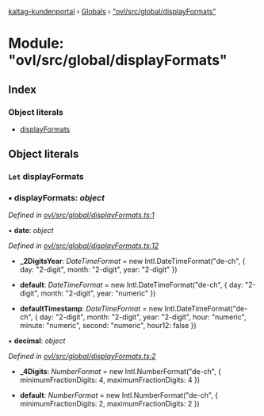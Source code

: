 [kaltag-kundenportal](../README.md) › [Globals](../globals.md) › ["ovl/src/global/displayFormats"](_ovl_src_global_displayformats_.md)

# Module: "ovl/src/global/displayFormats"

## Index

### Object literals

* [displayFormats](_ovl_src_global_displayformats_.md#let-displayformats)

## Object literals

### `Let` displayFormats

### ▪ **displayFormats**: *object*

*Defined in [ovl/src/global/displayFormats.ts:1](https://github.com/fopsdev/ovl/blob/f9b6194/ovl/src/global/displayFormats.ts#L1)*

▪ **date**: *object*

*Defined in [ovl/src/global/displayFormats.ts:12](https://github.com/fopsdev/ovl/blob/f9b6194/ovl/src/global/displayFormats.ts#L12)*

* **_2DigitsYear**: *DateTimeFormat* = new Intl.DateTimeFormat("de-ch", {
      day: "2-digit",
      month: "2-digit",
      year: "2-digit"
    })

* **default**: *DateTimeFormat* = new Intl.DateTimeFormat("de-ch", {
      day: "2-digit",
      month: "2-digit",
      year: "numeric"
    })

* **defaultTimestamp**: *DateTimeFormat* = new Intl.DateTimeFormat("de-ch", {
      day: "2-digit",
      month: "2-digit",
      year: "2-digit",
      hour: "numeric",
      minute: "numeric",
      second: "numeric",
      hour12: false
    })

▪ **decimal**: *object*

*Defined in [ovl/src/global/displayFormats.ts:2](https://github.com/fopsdev/ovl/blob/f9b6194/ovl/src/global/displayFormats.ts#L2)*

* **_4Digits**: *NumberFormat* = new Intl.NumberFormat("de-ch", {
      minimumFractionDigits: 4,
      maximumFractionDigits: 4
    })

* **default**: *NumberFormat* = new Intl.NumberFormat("de-ch", {
      minimumFractionDigits: 2,
      maximumFractionDigits: 2
    })
